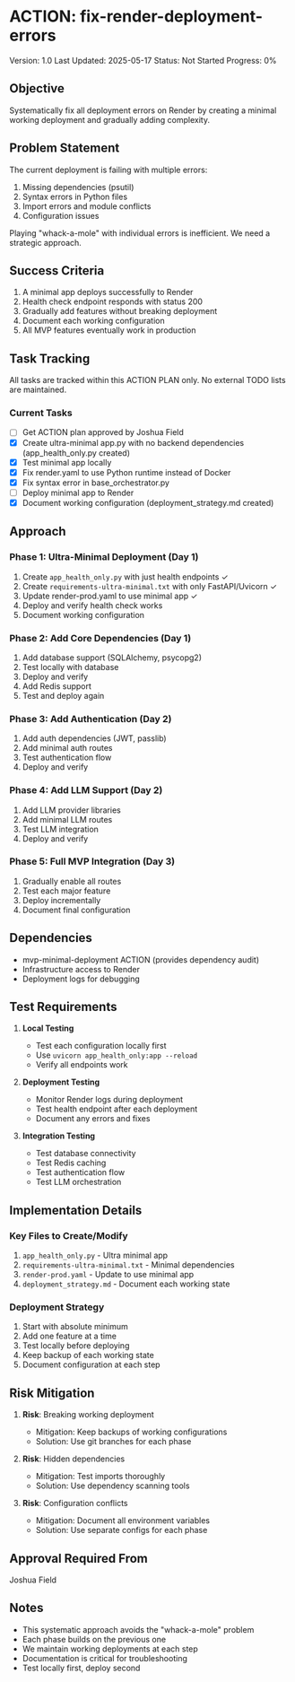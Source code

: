 # ACTION: fix-render-deployment-errors

Version: 1.0
Last Updated: 2025-05-17
Status: Not Started
Progress: 0%

## Objective

Systematically fix all deployment errors on Render by creating a minimal working deployment and gradually adding complexity.

## Problem Statement

The current deployment is failing with multiple errors:

1. Missing dependencies (psutil)
2. Syntax errors in Python files
3. Import errors and module conflicts
4. Configuration issues

Playing "whack-a-mole" with individual errors is inefficient. We need a strategic approach.

## Success Criteria

1. A minimal app deploys successfully to Render
2. Health check endpoint responds with status 200
3. Gradually add features without breaking deployment
4. Document each working configuration
5. All MVP features eventually work in production

## Task Tracking

All tasks are tracked within this ACTION PLAN only. No external TODO lists are maintained.

### Current Tasks

- [ ] Get ACTION plan approved by Joshua Field
- [x] Create ultra-minimal app.py with no backend dependencies (app_health_only.py created)
- [x] Test minimal app locally
- [x] Fix render.yaml to use Python runtime instead of Docker
- [x] Fix syntax error in base_orchestrator.py
- [ ] Deploy minimal app to Render
- [x] Document working configuration (deployment_strategy.md created)

## Approach

### Phase 1: Ultra-Minimal Deployment (Day 1)

1. Create `app_health_only.py` with just health endpoints ✓
2. Create `requirements-ultra-minimal.txt` with only FastAPI/Uvicorn ✓
3. Update render-prod.yaml to use minimal app ✓
4. Deploy and verify health check works
5. Document working configuration

### Phase 2: Add Core Dependencies (Day 1)

1. Add database support (SQLAlchemy, psycopg2)
2. Test locally with database
3. Deploy and verify
4. Add Redis support
5. Test and deploy again

### Phase 3: Add Authentication (Day 2)

1. Add auth dependencies (JWT, passlib)
2. Add minimal auth routes
3. Test authentication flow
4. Deploy and verify

### Phase 4: Add LLM Support (Day 2)

1. Add LLM provider libraries
2. Add minimal LLM routes
3. Test LLM integration
4. Deploy and verify

### Phase 5: Full MVP Integration (Day 3)

1. Gradually enable all routes
2. Test each major feature
3. Deploy incrementally
4. Document final configuration

## Dependencies

- mvp-minimal-deployment ACTION (provides dependency audit)
- Infrastructure access to Render
- Deployment logs for debugging

## Test Requirements

1. **Local Testing**

   - Test each configuration locally first
   - Use `uvicorn app_health_only:app --reload`
   - Verify all endpoints work

2. **Deployment Testing**

   - Monitor Render logs during deployment
   - Test health endpoint after each deployment
   - Document any errors and fixes

3. **Integration Testing**
   - Test database connectivity
   - Test Redis caching
   - Test authentication flow
   - Test LLM orchestration

## Implementation Details

### Key Files to Create/Modify

1. `app_health_only.py` - Ultra minimal app
2. `requirements-ultra-minimal.txt` - Minimal dependencies
3. `render-prod.yaml` - Update to use minimal app
4. `deployment_strategy.md` - Document each working state

### Deployment Strategy

1. Start with absolute minimum
2. Add one feature at a time
3. Test locally before deploying
4. Keep backup of each working state
5. Document configuration at each step

## Risk Mitigation

1. **Risk**: Breaking working deployment

   - Mitigation: Keep backups of working configurations
   - Solution: Use git branches for each phase

2. **Risk**: Hidden dependencies

   - Mitigation: Test imports thoroughly
   - Solution: Use dependency scanning tools

3. **Risk**: Configuration conflicts
   - Mitigation: Document all environment variables
   - Solution: Use separate configs for each phase

## Approval Required From

Joshua Field

## Notes

- This systematic approach avoids the "whack-a-mole" problem
- Each phase builds on the previous one
- We maintain working deployments at each step
- Documentation is critical for troubleshooting
- Test locally first, deploy second
